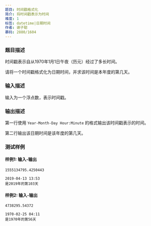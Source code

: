 ```yaml
---
题目: 时间戳格式化
简介: 将时间戳表示为时间
难度: 1
标签: datetime|日期时间
作者: 谢子聪
慕码: 2880/1604
---
```


### 题目描述

时间戳表示自从1970年1月1日午夜（历元）经过了多长时间。

请将一个时间戳格式化为日期时间，并求该时间是本年度的第几天。

### 输入描述

输入为一个浮点数，表示时间戳。

### 输出描述

第一行使用 `Year-Month-Day Hour:Minute` 的格式输出该时间戳表示的时间。

第二行输出该日期时间是该年度的第几天。

### 测试样例

#### 样例1: 输入-输出

```
1555134795.4250443
```

```
2019-04-13 13:53
是2019年的第103天
```

#### 样例2: 输入-输出

```
4738295.54372
```

```
1970-02-25 04:11
是1970年的第56天
```

